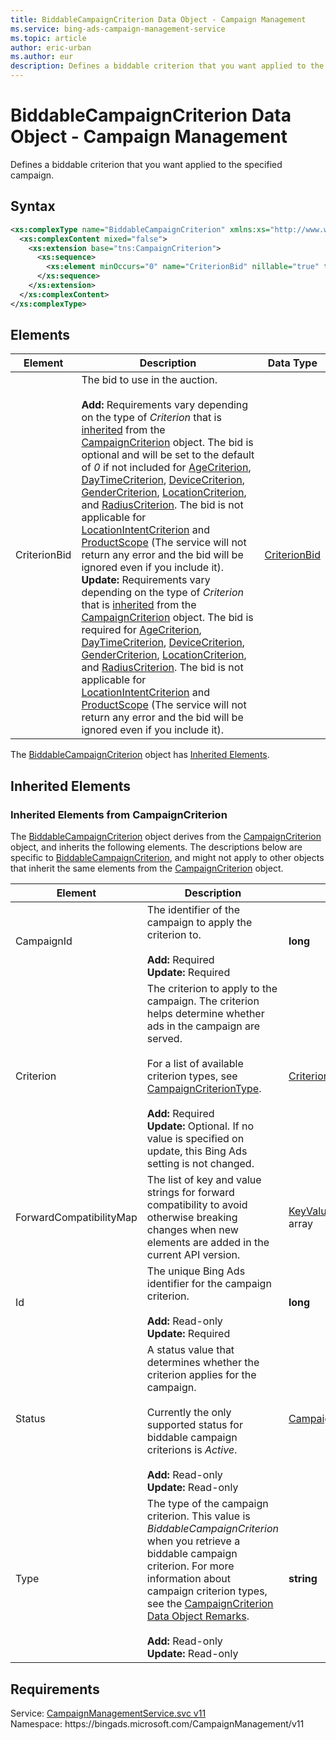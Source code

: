 ```yaml
---
title: BiddableCampaignCriterion Data Object - Campaign Management
ms.service: bing-ads-campaign-management-service
ms.topic: article
author: eric-urban
ms.author: eur
description: Defines a biddable criterion that you want applied to the specified campaign.
---
```

# BiddableCampaignCriterion Data Object - Campaign Management
Defines a biddable criterion that you want applied to the specified campaign.

## Syntax
```xml
<xs:complexType name="BiddableCampaignCriterion" xmlns:xs="http://www.w3.org/2001/XMLSchema">
  <xs:complexContent mixed="false">
    <xs:extension base="tns:CampaignCriterion">
      <xs:sequence>
        <xs:element minOccurs="0" name="CriterionBid" nillable="true" type="tns:CriterionBid" />
      </xs:sequence>
    </xs:extension>
  </xs:complexContent>
</xs:complexType>
```

## <a name="elements"></a>Elements

|Element|Description|Data Type|
|-----------|---------------|-------------|
|<a name="criterionbid"></a>CriterionBid|The bid to use in the auction.<br/><br/>**Add:** Requirements vary depending on the type of *Criterion* that is [inherited](#inheritedelements) from the [CampaignCriterion](/bingads/campaign-management-service/campaigncriterion.md) object. The bid is optional and will be set to the default of *0* if not included for [AgeCriterion](/bingads/campaign-management-service/agecriterion.md), [DayTimeCriterion](/bingads/campaign-management-service/daytimecriterion.md), [DeviceCriterion](/bingads/campaign-management-service/devicecriterion.md), [GenderCriterion](/bingads/campaign-management-service/gendercriterion.md), [LocationCriterion](/bingads/campaign-management-service/locationcriterion.md), and [RadiusCriterion](/bingads/campaign-management-service/radiuscriterion.md). The bid is not applicable for [LocationIntentCriterion](/bingads/campaign-management-service/locationintentcriterion.md) and [ProductScope](/bingads/campaign-management-service/productscope.md) (The service will not return any error and the bid will be ignored even if you include it).<br/>**Update:** Requirements vary depending on the type of *Criterion* that is [inherited](#inheritedelements) from the [CampaignCriterion](/bingads/campaign-management-service/campaigncriterion.md) object. The bid is required for [AgeCriterion](/bingads/campaign-management-service/agecriterion.md), [DayTimeCriterion](/bingads/campaign-management-service/daytimecriterion.md), [DeviceCriterion](/bingads/campaign-management-service/devicecriterion.md), [GenderCriterion](/bingads/campaign-management-service/gendercriterion.md), [LocationCriterion](/bingads/campaign-management-service/locationcriterion.md), and [RadiusCriterion](/bingads/campaign-management-service/radiuscriterion.md). The bid is not applicable for [LocationIntentCriterion](/bingads/campaign-management-service/locationintentcriterion.md) and [ProductScope](/bingads/campaign-management-service/productscope.md) (The service will not return any error and the bid will be ignored even if you include it).|[CriterionBid](criterionbid.md)|

The [BiddableCampaignCriterion](biddablecampaigncriterion.md) object has [Inherited Elements](#inheritedelements).

## <a name="inheritedelements"></a>Inherited Elements

### <a name="inheritedelementscampaigncriterion"></a>Inherited Elements from CampaignCriterion
The [BiddableCampaignCriterion](biddablecampaigncriterion.md) object derives from the [CampaignCriterion](campaigncriterion.md) object, and inherits the following elements. The descriptions below are specific to [BiddableCampaignCriterion](biddablecampaigncriterion.md), and might not apply to other objects that inherit the same elements from the [CampaignCriterion](campaigncriterion.md) object.  

|Element|Description|Data Type|
|-----------|---------------|-------------|
|<a name="campaignid"></a>CampaignId|The identifier of the campaign to apply the criterion to.<br/><br/>**Add:** Required<br/>**Update:** Required|**long**|
|<a name="criterion"></a>Criterion|The criterion to apply to the campaign. The criterion helps determine whether ads in the campaign are served.<br/><br/>For a list of available criterion types, see [CampaignCriterionType](/bingads/campaign-management-service/campaigncriteriontype.md).<br/><br/>**Add:** Required<br/>**Update:** Optional. If no value is specified on update, this Bing Ads setting is not changed.|[Criterion](criterion.md)|
|<a name="forwardcompatibilitymap"></a>ForwardCompatibilityMap|The list of key and value strings for forward compatibility to avoid otherwise breaking changes when new elements are added in the current API version.|[KeyValuePairOfstringstring](keyvaluepairofstringstring.md) array|
|<a name="id"></a>Id|The unique Bing Ads identifier for the campaign criterion.<br/><br/>**Add:** Read-only<br/>**Update:** Required|**long**|
|<a name="status"></a>Status|A status value that determines whether the criterion applies for the campaign.<br/><br/>Currently the only supported status for biddable campaign criterions is *Active*.<br/><br/>**Add:** Read-only<br/>**Update:** Read-only|[CampaignCriterionStatus](campaigncriterionstatus.md)|
|<a name="type"></a>Type|The type of the campaign criterion. This value is *BiddableCampaignCriterion* when you retrieve a biddable campaign criterion. For more information about campaign criterion types, see the [CampaignCriterion Data Object Remarks](/bingads/campaign-management-service/campaigncriterion.md#remarks).<br/><br/>**Add:** Read-only<br/>**Update:** Read-only|**string**|

## Requirements
Service: [CampaignManagementService.svc v11](https://campaign.api.bingads.microsoft.com/Api/Advertiser/CampaignManagement/v11/CampaignManagementService.svc)  
Namespace: https\://bingads.microsoft.com/CampaignManagement/v11  

